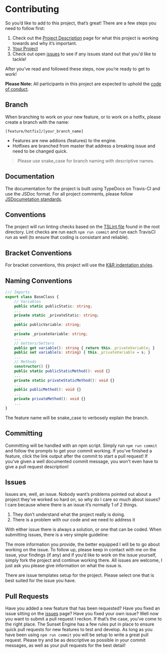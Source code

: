 # Contributing

So you’d like to add to this project, that’s great! There are a few steps you need to follow first:

1. Check out the [Project Description](https://github.com/srepollock/sunset-engine/wiki/project-description) page for what this project is working towards and why it’s important.
2. [Your Project](https://github.com/srepollock/sunset-engine/wiki/your-project)
3. Check out open [issues](https://github.com/srepollock/sunset-engine/issues) to see if any issues stand out that you'd like to tackle!

After you’ve read and followed these steps, now you’re ready to get to work!

**Please Note:** All participants in this project  are expected to uphold the [code of conduct](https://github.com/srepollock/blob/master/.github/CODE_OF_CONDUCT.md).

## Branch

When branching to work on your new feature, or to work on a hotfix, please create a branch with the name:

`[feature/hotfix]/[your_branch_name]`

- Features are new addions (features) to the engine.
- Hotfixes are branched from master that address a breaking issue and need to be changed quick.

> Please use snake_case for branch naming with descriptive names.

## Documentation

The documentation for the project is built using TypeDocs on Travis-CI and use the JSDoc format. For all project comments, please follow [JSDocumetation standards](http://usejsdoc.org/about-getting-started.html).

## Conventions

The project will run linting checks based on the [TSLint file](https://github.com/srepollock/blob/master/tslint.json) found in the root directory. Lint checks are run each `npm run commit` and run each TravisCI run as well (to ensure that coding is consistant and reliable).

## Bracket Conventions

For bracket conventions, this project will use the [K&R indentation styles](https://en.wikipedia.org/wiki/Indentation_style#K&R).

## Naming Conventions

```ts
/// Imports
export class BaseClass {
    // Variables
    public static publicStatic: string;
    ...
    private static _privateStatic: string;
    ...
    public publicVariable: string;
    ...
    private _privateVariable: string;
    ...
    // Getters/Setters
    public get variable(): string { return this._privateVariable; }
    public set variable(s: string) { this._privateVariable = s; }
    ...
    // Methods
    constructor() {}
    public static publicStaticMethod(): void {}
    ...
    private static privateStaticMethod(): void {}
    ...
    public publicMethod(): void {}
    ...
    private privateMethod(): void {}
    ...
}
```

The feature name will be snake_case to verbosely explain the branch.

## Committing

Committing will be handled with an npm script. Simply run `npm run commit` and follow the prompts to get your commit working. If you've finished a feature, click the link output after the commit to start a pull request! If you've given a well documented commit message, you won't even have to give a pull request description!

## Issues

Issues are, well, an issue. Nobody want’s problems pointed out about a project they’ve worked so hard on, so why do I care so much about issues? I care because where there is an issue it’s normally 1 of 2 things.

1. They don’t understand what the project really is doing.
2. There is a problem with our code and we need to address it

With either issue there is always a solution, or one that can be coded. When submitting issues, there is a very simple guideline:

The more information you provide, the better equipped I will be to go about working on the issue. To follow up, please keep in contact with me on the issue, your findings (if any) and if you’d like to work on the issue yourself, simply fork the project and continue working there.
All issues are welcome, I just ask you please give information on what the issue is.

There are issue templates setup for the project. Please select one that is best suited for the issue you have.

## Pull Requests

Have you added a new feature that has been requested? Have you fixed an issue sitting on the [issues](https://github.com/srepollock/sunset-engine/issues) page? Have you fixed your own issue? Well now you want to submit a pull request I reckon. If that’s the case, you’ve come to the right place. The Sunset Engine has a few rules put in place to ensure quick pull requests for new features to test and develop. As long as you have been using `npm run commit` you will be setup to write a great pull request. Please try and be as descriptive as possible in your commit messages, as well as your pull requests for the best detail!
